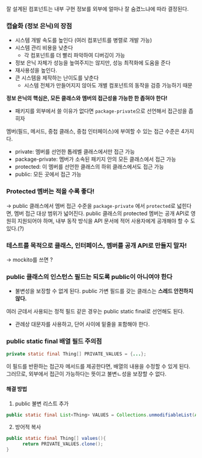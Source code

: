 잘 설계된 컴포넌트는 내부 구현 정보를 외부에 얼마나 잘 숨겼느냐에 따라 결정된다.

### 캡슐화 (정보 은닉)의 장점

* 시스템 개발 속도를 높인다 (여러 컴포넌트를 병렬로 개발 가능)
* 시스템 관리 비용을 낮춘다
    * 각 컴포넌트를 더 빨리 파악하여 디버깅이 가능
* 정보 은닉 자체가 성능을 높여주지는 않지만, 성능 최적화에 도움을 준다
* 재사용성을 높인다.
* 큰 시스템을 제작하는 난이도를 낮춘다
  * 시스템 전체가 만들어지지 않아도 개별 컴포넌트의 동작을 검증 가능하기 때문

**정보 은닉의 핵심은, 모든 클래스와 멤버의 접근성을 가능한 한 좁혀야 한다!** 

* 패키지를 외부에서 쓸 이유가 없다면 `package-private`으로 선언해서 접근성을 좁히자

멤버(필드, 메서드, 중첩 클래스, 중첩 인터페이스)에 부여할 수 있는 접근 수준은 4가지다.

* private: 멤버를 선언한 톱레벨 클래스에서만 접근 가능
* package-private: 멤버가 소속된 패키지 안의 모든 클래스에서 접근 가능
* protected: 이 멤버를 선언한 클래스의 하위 클래스에서도 접근 가능
* public: 모든 곳에서 접근 가능

### Protected 멤버는 적을 수록 좋다!

-> public 클래스에서 멤버 접근 수준을 `package-private` 에서 `protected`로 넓힌다면, 멤버 접근 대상 범위가 넓어진다.
public 클래스의 protected 멤버는 공개 API로 영원히 지원되어야 하며, 내부 동작 방식을 API 문서에 적어 사용자에게 공개해야 할 수 도 있다.(?)

### 테스트를 목적으로 클래스, 인터페이스, 멤버를 공개 API로 만들지 말자!

-> mockito를 쓰면 ?

### public 클래스의 인스턴스 필드는 되도록 public이 아니여야 한다

* 불변성을 보장할 수 없게 된다. public 가변 필드를 갖는 클래스는 **스레드 안전하지 않다.**

여러 군데서 사용되는 정적 필드 같은 경우는 public static final로 선언해도 된다. 
* 관례상 대문자를 사용하고, 단어 사이에 밑줄을 포함해야 한다.

### public static final 배열 필드 주의점

```java
private static final Thing[] PRIVATE_VALUES = {...};
```
이 필드를 반환하는 접근자 메서드를 제공한다면, 배열의 내용을 수정할 수 있게 된다. 그러므로, 외부에서 접근이 가능하다는 뜻이고 불변ㄴ성을 보장할 수 없다.


#### 해결 방법

1. public 불변 리스트 추가

```java
public static final List<Thing> VALUES = Collections.unmodifiableList(Arrays.asList(PRIVATE_VALUES));
```

2. 방어적 복사
```java
public static final Thing[] values(){
      return PRIVATE_VALUES.clone();
}
```